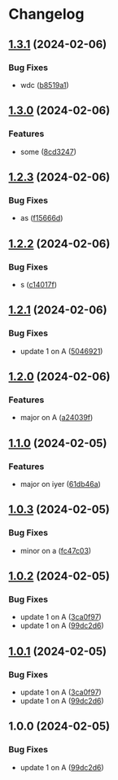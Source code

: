 # Changelog

## [1.3.1](https://github.com/nprashiyer/mtult-helm/compare/iyer-v1.3.0...iyer-v1.3.1) (2024-02-06)


### Bug Fixes

* wdc ([b8519a1](https://github.com/nprashiyer/mtult-helm/commit/b8519a1a6fa19c37da3ab9c3bb425486b6a50454))

## [1.3.0](https://github.com/nprashiyer/mtult-helm/compare/iyer-v1.2.3...iyer-v1.3.0) (2024-02-06)


### Features

* some ([8cd3247](https://github.com/nprashiyer/mtult-helm/commit/8cd3247b7aa29108fca337afc65d838874a00337))

## [1.2.3](https://github.com/nprashiyer/mtult-helm/compare/iyer-v1.2.2...iyer-v1.2.3) (2024-02-06)


### Bug Fixes

* as ([f15666d](https://github.com/nprashiyer/mtult-helm/commit/f15666d3a301830a41bece078fa4ee660546da9a))

## [1.2.2](https://github.com/nprashiyer/mtult-helm/compare/iyer-v1.2.1...iyer-v1.2.2) (2024-02-06)


### Bug Fixes

* s ([c14017f](https://github.com/nprashiyer/mtult-helm/commit/c14017f0e8a5357660d0aa2a7b332daf131ac1fb))

## [1.2.1](https://github.com/nprashiyer/mtult-helm/compare/iyer-v1.2.0...iyer-v1.2.1) (2024-02-06)


### Bug Fixes

* update 1 on A ([5046921](https://github.com/nprashiyer/mtult-helm/commit/504692133ce22ef4f998c1ec04863287e5f56d76))

## [1.2.0](https://github.com/nprashiyer/mtult-helm/compare/iyer-v1.1.0...iyer-v1.2.0) (2024-02-06)


### Features

* major on A ([a24039f](https://github.com/nprashiyer/mtult-helm/commit/a24039fc93ee6c8e11364796eed4896ad0933d57))

## [1.1.0](https://github.com/nprashiyer/mtult-helm/compare/iyer-v1.0.3...iyer-v1.1.0) (2024-02-05)


### Features

* major on iyer ([61db46a](https://github.com/nprashiyer/mtult-helm/commit/61db46ae05b22d7939dce09fb26d55365bcb4689))

## [1.0.3](https://github.com/nprashiyer/mtult-helm/compare/iyer-v1.0.2...iyer-v1.0.3) (2024-02-05)


### Bug Fixes

* minor on a ([fc47c03](https://github.com/nprashiyer/mtult-helm/commit/fc47c031a9e55048acb149931ed9a5002ac23194))

## [1.0.2](https://github.com/nprashiyer/mtult-helm/compare/iyer-v1.0.1...iyer-v1.0.2) (2024-02-05)


### Bug Fixes

* update 1 on A ([3ca0f97](https://github.com/nprashiyer/mtult-helm/commit/3ca0f9790599ac8c3d38fcf76be888aaeb6e61d6))
* update 1 on A ([99dc2d6](https://github.com/nprashiyer/mtult-helm/commit/99dc2d66c7ee82ec10e6f40a49bd3d3d2bed0d66))

## [1.0.1](https://github.com/nprashiyer/mtult-helm/compare/iyer-v1.0.0...iyer-v1.0.1) (2024-02-05)


### Bug Fixes

* update 1 on A ([3ca0f97](https://github.com/nprashiyer/mtult-helm/commit/3ca0f9790599ac8c3d38fcf76be888aaeb6e61d6))
* update 1 on A ([99dc2d6](https://github.com/nprashiyer/mtult-helm/commit/99dc2d66c7ee82ec10e6f40a49bd3d3d2bed0d66))

## 1.0.0 (2024-02-05)


### Bug Fixes

* update 1 on A ([99dc2d6](https://github.com/nprashiyer/mtult-helm/commit/99dc2d66c7ee82ec10e6f40a49bd3d3d2bed0d66))
